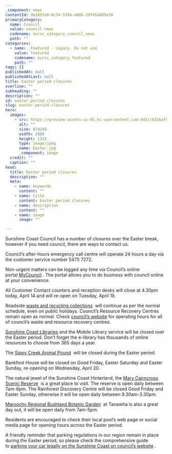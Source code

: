 ```yaml
---
_component: news
contentId: de3457e8-bc54-5394-a60b-29f45a685e10
primaryCategory:
  name: Council
  value: council-news
  codename: oursc_category_council_news
  path: ""
categories:
  - name: _Featured - Legacy. Do not use
    value: featured
    codename: oursc_category_featured
    path: ""
tags: []
publishedAt: null
publishedAtLast: null
title: Easter period closures
overline: ""
subheading: ""
description: ""
id: easter_period_closures
slug: easter-period-closures
hero:
  images:
    - src: https://preview-assets-us-01.kc-usercontent.com:443/c631baf8-1b46-001f-580c-d0001b68b4a8/a51d0f06-0092-4f47-a41f-cea4d3cd1fb9/Easter.jpg
      alt: ""
      size: 874299
      width: 2000
      height: 1333
      type: image/jpeg
      name: Easter.jpg
      _component: image
  credit: ""
  caption: ""
head:
  title: Easter period closures
  description: ""
  meta:
    - name: keywords
      content: ""
    - name: title
      content: Easter period closures
    - name: description
      content: ""
    - name: image
      image: ""

---
```

Sunshine Coast Council has a number of closures over the Easter break, however if you need council, there are ways to contact us.

Council’s after-hours emergency call centre will operate 24 hours a day via the customer service number 5475 7272.

Non-urgent matters can be logged any time via Council’s online portal [MyCouncil](https://mycouncil.sunshinecoast.qld.gov.au/mycouncil)
. The portal allows you to do business with council online at your convenience.

All Customer Contact counters and reception desks will close at 4.30pm today, April 14 and will re-open on Tuesday, April 19.

Roadside [waste and recycling collections](https://www.sunshinecoast.qld.gov.au/Living-and-Community/Waste-and-Recycling/Bin-collection-days?utm_source=Corporate&utm_campaign=HolidayBinCollection&utm_medium=Spotlight)
 will continue as per the normal schedule, even on public holidays. Council’s Resource Recovery Centres remain open as normal. Check [council’s website](https://www.sunshinecoast.qld.gov.au/Living-and-Community/Waste-and-Recycling/Rubbish-Tip-Locations-and-Fees)
&#x20;for operating hours for all of council’s waste and resource recovery centres.

[Sunshine Coast Libraries](https://library.sunshinecoast.qld.gov.au/About-Libraries/Contact-Information)
&#x20;and the Mobile Library service will be closed over the Easter period. Don’t forget the e-library has thousands of online resources to choose from 365 days a year.

The [Sippy Creek Animal Pound](https://www.sunshinecoast.qld.gov.au/Living-and-Community/Animals-and-Pets/Animal-Shelters-and-Pound)
 will be closed during the Easter period.

Bankfoot House will be closed on Good Friday, Easter Saturday and Easter Sunday, re-opening on Wednesday, April 20.

The natural jewel of the Sunshine Coast Hinterland, the [Mary Cairncross Scenic Reserve](https://mary-cairncross.sunshinecoast.qld.gov.au/)
 is a great place to visit. The reserve is open daily between 7am-6pm. The Rainforest Discovery Centre will be closed Good Friday and Easter Sunday, otherwise it will be open daily between 9.30am-3.30pm.

[Maroochy Regional Bushland Botanic Garden](https://www.sunshinecoast.qld.gov.au/Experience-Sunshine-Coast/Beaches-and-Parks/Maroochy-Regional-Bushland-Botanic-Garden)
 at Tanawha is also a great day out, it will be open daily from 7am-5pm.

Residents are encouraged to check their local pool’s web page or social media page for opening hours across the Easter period.

A friendly reminder that parking regulations in our region remain in place during the Easter period, so please check the comprehensive guide to [parking your car legally on the Sunshine Coast on council’s website](https://www.sunshinecoast.qld.gov.au/Living-and-Community/Parking/Parking-Regulations)
.
